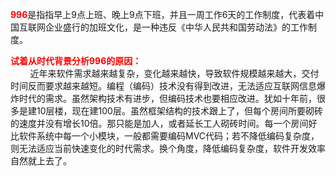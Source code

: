 <html>
<head>
<meta http-equiv="Content-Type" content="text/html; charset=utf-8" />
<title>996</title>
<style type="text/css">
.STYLE1 {
	color: #FF0000;
	font-weight: bold;
}
</style>
</head>

<body>
<p><span class="STYLE1">996</span>是指指早上9点上班、晚上9点下班，并且一周工作6天的工作制度，代表着中国互联网企业盛行的加班文化，是一种违反《中华人民共和国劳动法》的工作制度。   </p>
<p><span class="STYLE1">试着从时代背景分析996的原因：</span><br>
      
&nbsp;&nbsp;&nbsp;&nbsp;近年来软件需求越来越复杂，变化越来越快，导致软件规模越来越大，交付时间反而要求越来越短。编程（编码）技术没有得到改进，无法适应互联网信息爆炸时代的需求。虽然架构技术有进步，但编码技术也要相应改进。犹如十年前，很多是建10层楼，现在建100层。虽然框架结构的技术跟上了，但每个房间所要砌砖的速度并没有增长10倍。那只能是加人，或者延长工人砌砖时间。每一个房间好比软件系统中每一个小模块，一般都需要编码MVC代码；若不降低编码复杂度，则无法适应当前快速变化的时代需求。换个角度，降低编码复杂度，软件开发效率自然就上去了。 </p>
</body>
</html>